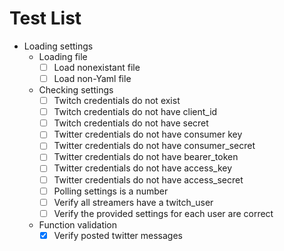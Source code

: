 # Test List

- Loading settings
  - Loading file
    - [ ] Load nonexistant file
    - [ ] Load non-Yaml file
  - Checking settings 
    - [ ] Twitch credentials do not exist
    - [ ] Twitch credentials do not have client_id
    - [ ] Twitch credentials do not have secret
    - [ ] Twitter credentials do not have consumer key
    - [ ] Twitter credentials do not have consumer_secret
    - [ ] Twitter credentials do not have bearer_token
    - [ ] Twitter credentials do not have access_key
    - [ ] Twitter credentials do not have access_secret
    - [ ] Polling settings is a number
    - [ ] Verify all streamers have a twitch_user
    - [ ] Verify the provided settings for each user are correct
  - Function validation
    - [X] Verify posted twitter messages